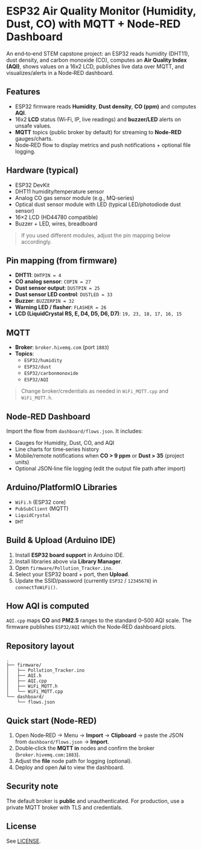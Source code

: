 # ESP32 Air Quality Monitor (Humidity, Dust, CO) with MQTT + Node-RED Dashboard

An end‑to‑end STEM capstone project: an ESP32 reads humidity (DHT11), dust density, and carbon monoxide (CO), computes an **Air Quality Index (AQI)**, shows values on a 16x2 LCD, publishes live data over MQTT, and visualizes/alerts in a Node‑RED dashboard.

## Features
- ESP32 firmware reads **Humidity**, **Dust density**, **CO (ppm)** and computes **AQI**.
- 16x2 **LCD** status (Wi‑Fi, IP, live readings) and **buzzer/LED** alerts on unsafe values.
- **MQTT** topics (public broker by default) for streaming to **Node‑RED** gauges/charts.
- Node‑RED flow to display metrics and push notifications + optional file logging.

## Hardware (typical)
- ESP32 DevKit
- DHT11 humidity/temperature sensor
- Analog CO gas sensor module (e.g., MQ‑series)
- Optical dust sensor module with LED (typical LED/photodiode dust sensor)
- 16×2 LCD (HD44780 compatible)
- Buzzer + LED, wires, breadboard

> If you used different modules, adjust the pin mapping below accordingly.

## Pin mapping (from firmware)
- **DHT11**: `DHTPIN = 4`
- **CO analog sensor**: `COPIN = 27`
- **Dust sensor output**: `DUSTPIN = 25`
- **Dust sensor LED control**: `DUSTLED = 33`
- **Buzzer**: `BUZZERPIN = 32`
- **Warning LED / flasher**: `FLASHER = 26`
- **LCD (LiquidCrystal RS, E, D4, D5, D6, D7)**: `19, 23, 18, 17, 16, 15`

## MQTT
- **Broker**: `broker.hivemq.com` (port `1883`)
- **Topics**:
  - `ESP32/humidity`
  - `ESP32/dust`
  - `ESP32/carbonmonoxide`
  - `ESP32/AQI`

> Change broker/credentials as needed in `WiFi_MQTT.cpp` and `WiFi_MQTT.h`.

## Node‑RED Dashboard
Import the flow from `dashboard/flows.json`. It includes:
- Gauges for Humidity, Dust, CO, and AQI
- Line charts for time‑series history
- Mobile/remote notifications when **CO > 9 ppm** or **Dust > 35** (project units)
- Optional JSON‑line file logging (edit the output file path after import)

## Arduino/PlatformIO Libraries
- `WiFi.h` (ESP32 core)
- `PubSubClient` (MQTT)
- `LiquidCrystal`
- `DHT`

## Build & Upload (Arduino IDE)
1. Install **ESP32 board support** in Arduino IDE.
2. Install libraries above via **Library Manager**.
3. Open `firmware/Pollution_Tracker.ino`.
4. Select your ESP32 board + port, then **Upload**.
5. Update the SSID/password (currently `ESP32` / `12345678`) in `connectToWiFi()`.

## How AQI is computed
`AQI.cpp` maps **CO** and **PM2.5** ranges to the standard 0–500 AQI scale. The firmware publishes `ESP32/AQI` which the Node‑RED dashboard plots.

## Repository layout
```
.
├── firmware/
│   ├── Pollution_Tracker.ino
│   ├── AQI.h
│   ├── AQI.cpp
│   ├── WiFi_MQTT.h
│   └── WiFi_MQTT.cpp
└── dashboard/
    └── flows.json
```

## Quick start (Node‑RED)
1. Open Node‑RED → Menu → **Import** → **Clipboard** → paste the JSON from `dashboard/flows.json` → **Import**.
2. Double‑click the **MQTT in** nodes and confirm the broker (`broker.hivemq.com:1883`).
3. Adjust the **file** node path for logging (optional).
4. Deploy and open **/ui** to view the dashboard.

## Security note
The default broker is **public** and unauthenticated. For production, use a private MQTT broker with TLS and credentials.

## License
See [LICENSE](LICENSE).
